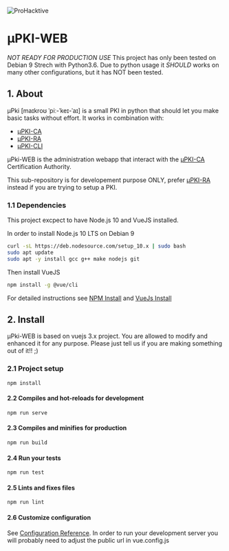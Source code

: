 ![ProHacktive](https://prohacktive.io/public/images/logo-prohacktive-grey-dark.svg "uPKI from ProHacktive.io")

# µPKI-WEB
*NOT READY FOR PRODUCTION USE*
This project has only been tested on Debian 9 Strech with Python3.6.
Due to python usage it *SHOULD* works on many other configurations, but it has NOT been tested.

## 1. About
µPki [maɪkroʊ ˈpiː-ˈkeɪ-ˈaɪ] is a small PKI in python that should let you make basic tasks without effort.
It works in combination with:
 - [µPKI-CA](https://github.com/proh4cktive/upki)
 - [µPKI-RA](https://github.com/proh4cktive/upki-ra)
 - [µPKI-CLI](https://github.com/proh4cktive/upki-cli)

µPki-WEB is the administration webapp that interact with the [µPKI-CA](https://github.com/proh4cktive/upki-ca) Certification Authority.

This sub-repository is for developement purpose ONLY, prefer [µPKI-RA](https://github.com/proh4cktive/upki-ra) instead if you are trying to setup a PKI.

### 1.1 Dependencies
This project excpect to have Node.js 10 and VueJS installed.

In order to install Node.js 10 LTS on Debian 9
```bash
curl -sL https://deb.nodesource.com/setup_10.x | sudo bash
sudo apt update
sudo apt -y install gcc g++ make nodejs git
```

Then install VueJS
```bash
npm install -g @vue/cli
```

For detailed instructions see [NPM Install](https://tecadmin.net/install-latest-nodejs-npm-on-debian/) and [VueJs Install](https://cli.vuejs.org/guide/installation.html)

## 2. Install
µPki-WEB is based on vuejs 3.x project. You are allowed to modify and enhanced it for any purpose. Please just tell us if you are making something out of it!! ;)

### 2.1 Project setup
```
npm install
```

#### 2.2 Compiles and hot-reloads for development
```
npm run serve
```

#### 2.3 Compiles and minifies for production
```
npm run build
```

#### 2.4 Run your tests
```
npm run test
```

#### 2.5 Lints and fixes files
```
npm run lint
```

#### 2.6 Customize configuration
See [Configuration Reference](https://cli.vuejs.org/config/).
In order to run your development server you will probably need to adjust the public url in vue.config.js

